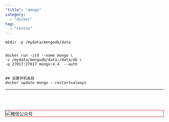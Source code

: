 ```yaml
---
"title": "mongo"
category:
  - "docker"
tag:
  - "centos"
---
```


```
mkdir -p /mydata/mongodb/data


docker run -itd --name mongo \
-v /mydata/mongodb/data:/data/db \
-p 27017:27017 mongo:4.4  --auth


## 设置开机自启
docker update mongo --restart=always
```

---

<br /><br /><br />
<img style="border:1px red solid; display:block; margin:0 auto;" :src="$withBase('/qrcode.jpg')" alt="微信公众号" />


